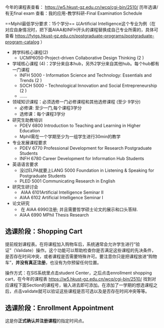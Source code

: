 

今年的课程表查看： https://w5.hkust-gz.edu.cn/wcq/cgi-bin/2510/
历年选课/有无final exam 查看：我的应用-教学科研-Final Examination Schedule

==Mphil最低学分要求：15个学分==
以Artificial Intelligence这个专业为例（在对应自身情况时，把下面AIAA和INFH开头的课程替换成自己专业所需的，具体可查看 https://fytgs.hkust-gz.edu.cn/postgraduate-programs/postgraduate-program-catalog ）
+  跨学科核心课程(2)
	+ UCMP6050-Project-driven Collaborative Design Thinking  (2  )
+  学域核心课程 (4)：2学分来自本hub，另外2学分来自其他hub。每个hub都有一门课程
	+ INFH 5000 - Information Science and Technology: Essentials and Trends (2 )
	+ SOCH 5000 - Technological Innovation and Social Entrepreneurship (2  )
	+ ......
+ 领域知识课程：必须选修一门必修课程和其他选修课程 (至少 9学分)
	+ 必修课: 至少一门,每个课程3学分
	+ 选修课：每个课程3学分
+  研究生助教培训
	+ PDEV 6800 Introduction to Teaching and Learning in Higher Education
	+ Mphil需在一个学期至少为一组学生进行30min的教学
+ 专业发展课程要求
	+ PDEV 6770 Professional Development for Research Postgraduate Students
	+ INFH 6780  Career Development for Information Hub Students
+  英语语言要求
	+ 没过ELPA就要上LANG 5000 Foundation in Listening & Speaking for Postgraduate Students
	+ PLED 5001 Communicating Research in English
+ 研究生研讨会
	+  AIAA 6101Artificial Intelligence Seminar II
	+ AIAA 6102 Artificial Intelligence Seminar I
+  论文研究
	+  在 AIAA 6990注册; 并且需要哲学硕士论文的展示和口头答辩.
	+ AIAA 6990 MPhil Thesis Research

## 选课阶段：Shopping Cart

提前规划课程表。在将课程加入购物车后，系统通常会允许学生进行“验证”（Validate）操作。这个功能可以帮助检查你是否满足这些课程的先决条件，是否存在时间冲突，或者课程是否需要特殊许可。要注意你只是把课程放进“购物车”，**并没有真正注册**，也没有为你预留任何位置。

操作方式：在SIS系统里点击student Center，之后点击enrollment shopping cart，在今年的课程表 https://w5.hkust-gz.edu.cn/wcq/cgi-bin/2510/ 找到对应课程下面Section的课程号，输入进去即可添加。在添加了一学期的想选课程之后，点击validate就可以验证这些课程是否可选以及是否存在时间冲突等等。

## 选课阶段：Enrollment Appointment
这是你**正式确认并注册课程**的指定时间点。